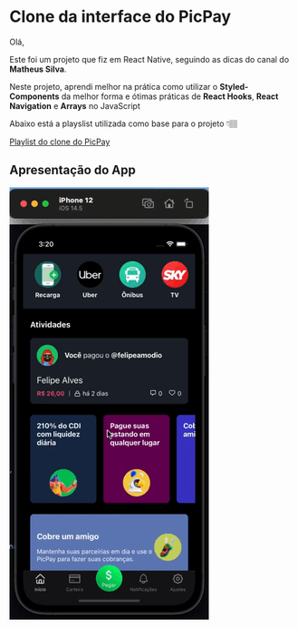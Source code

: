 # Clone da interface do PicPay

Olá,

Este foi um projeto que fiz em React Native, seguindo as dicas do canal do **Matheus Silva**.

Neste projeto, aprendi melhor na prática como utilizar o **Styled-Components** da melhor forma e ótimas práticas de **React Hooks**, **React Navigation** e **Arrays** no JavaScript

Abaixo está a playslist utilizada como base para o projeto 👇🏽

<a href="https://www.youtube.com/watch?v=0CraBZHejKI&list=PLPXWI3llyMiIfgu7p65MxdEKrplFbGbMg" title="Playlist Clone PicPay">Playlist do clone do PicPay</a>



## Apresentação do App

![Gif PicPay](https://github.com/felipeamodio/clone-PicPay/blob/main/PicPay.gif)


